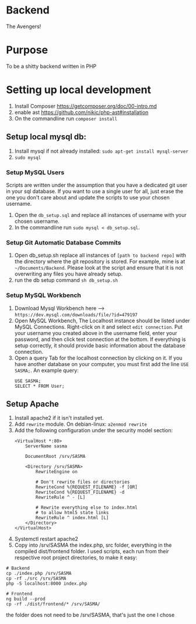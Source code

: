 # Backend
The Avengers!

# Purpose
To be a shitty backend written in PHP

# Setting up local development
1. Install Composer https://getcomposer.org/doc/00-intro.md
2. enable ast https://github.com/nikic/php-ast#installation
3. On the commandline run `composer install`

## Setup local mysql db:
1. Install mysql if not already installed: `sudo apt-get install mysql-server`
2. `sudo mysql`

### Setup MySQL Users
Scripts are written under the assumption that you have a dedicated git user in your sql database. If you want to use a single user for all, just erase the one you don't care about and update the scripts to use your chosen username.
1. Open the `db_setup.sql` and replace all instances of username with your chosen username.
2. In the commandline run `sudo mysql < db_setup.sql`. 

### Setup Git Automatic Database Commits
1. Open db_setup.sh replace all instances of `[path to backend repo]` with the directory where the git repository is stored. For example, mine is at `~/Documents/Backend`. Please look at the script and ensure that it is not overwriting any files you have already setup.
2. run the db setup command `sh db_setup.sh`

### Setup MySQL Workbench
1. Download Mysql Workbench here --> `https://dev.mysql.com/downloads/file/?id=479197` 
2. Open MySQL Workbench, The Localhost instance should be listed under MySQL Connections. Right-click on it and select `edit connection`. Put your username you created above in the username field, enter your password, and then click test connection at the bottom. If everything is setup correctly, it should provide basic information about the database connection.
3. Open a query Tab for the localhost connection by clicking on it. If you have another database on your computer, you must first add the line `USE SASMA;`. An example query:
    ```
    USE SASMA;
    SELECT * FROM User;
    ```

## Setup Apache
1. Install apache2 if it isn't installed yet.
2. Add `rewrite` module. On debian-linux: `a2enmod rewrite`
3. Add the following configuration under the security model section:
    ```
    <VirtualHost *:80>
        ServerName sasma

        DocumentRoot /srv/SASMA

        <Directory /srv/SASMA>
            RewriteEngine on

            # Don't rewrite files or directories
            RewriteCond %{REQUEST_FILENAME} -f [OR]
            RewriteCond %{REQUEST_FILENAME} -d
            RewriteRule ^ - [L]

            # Rewrite everything else to index.html
            # to allow html5 state links
            RewriteRule ^ index.html [L]
        </Directory>
    </VirtualHost>
    ```
4. Systemctl restart apache2
5. Copy into /srv/SASMA the index.php, src folder, everything in the compiled dist/frontend folder. I used scripts, each run from their respective root project directories, to make it easy:
```
# Backend
cp ./index.php /srv/SASMA
cp -rf ./src /srv/SASMA
php -S localhost:8000 index.php

```
```
# Frontend
ng build --prod
cp -rf ./dist/frontend/* /srv/SASMA/
```
the folder does not need to be /srv/SASMA, that's just the one I chose